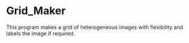 # Grid_Maker
This program makes a grid of heterogeneous images with flexibility and labels the image if required. 

